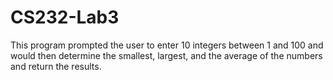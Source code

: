 # CS232-Lab3
This program prompted the user to enter 10 integers between 1 and 100 and would then determine the smallest, largest, and the average of the numbers and return the results.
